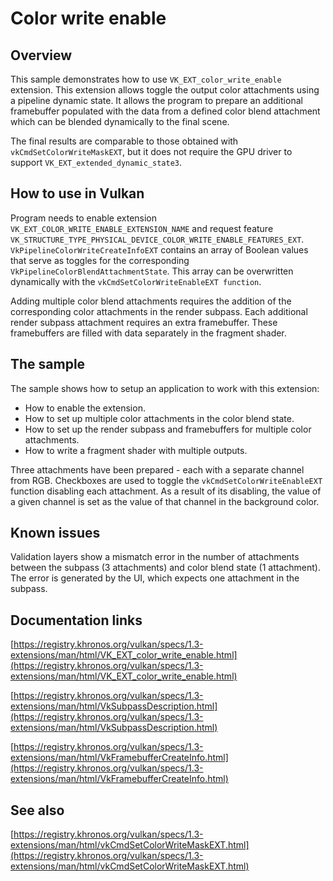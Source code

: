 <!--
- Copyright (c) 2023, Mobica Limited
-
- SPDX-License-Identifier: Apache-2.0
-
- Licensed under the Apache License, Version 2.0 the "License";
- you may not use this file except in compliance with the License.
- You may obtain a copy of the License at
-
-     http://www.apache.org/licenses/LICENSE-2.0
-
- Unless required by applicable law or agreed to in writing, software
- distributed under the License is distributed on an "AS IS" BASIS,
- WITHOUT WARRANTIES OR CONDITIONS OF ANY KIND, either express or implied.
- See the License for the specific language governing permissions and
- limitations under the License.
-
-->

# Color write enable
## Overview
This sample demonstrates how to use `VK_EXT_color_write_enable` extension. This extension allows toggle the output color attachments using a pipeline dynamic state. It allows the program to prepare an additional framebuffer populated with the data from a defined color blend attachment which can be blended dynamically to the final scene.

The final results are comparable to those obtained with `vkCmdSetColorWriteMaskEXT`, but it does not require the GPU driver to support `VK_EXT_extended_dynamic_state3`.

## How to use in Vulkan
Program needs to enable extension `VK_EXT_COLOR_WRITE_ENABLE_EXTENSION_NAME` and request feature `VK_STRUCTURE_TYPE_PHYSICAL_DEVICE_COLOR_WRITE_ENABLE_FEATURES_EXT`. 
`VkPipelineColorWriteCreateInfoEXT` contains an array of Boolean values that serve as toggles for the corresponding `VkPipelineColorBlendAttachmentState`. This array can be overwritten dynamically with the `vkCmdSetColorWriteEnableEXT function`. 

Adding multiple color blend attachments requires the addition of the corresponding color attachments in the render subpass. Each additional render subpass attachment requires an  extra framebuffer. These framebuffers are filled with data separately in the fragment shader.

## The sample
The sample shows how to setup an application to work with this extension:
- How to enable the extension.
- How to set up multiple color attachments in the color blend state.
- How to set up the render subpass and framebuffers for multiple color attachments.
- How to write a fragment shader with multiple outputs.

Three attachments have been prepared - each with a separate channel from RGB. Checkboxes are used to toggle the `vkCmdSetColorWriteEnableEXT` function disabling each attachment. As a result of its disabling, the value of a given channel is set as the value of that channel in the background color.

## Known issues
Validation layers show a mismatch error in the number of attachments between the subpass (3 attachments) and color blend state (1 attachment). The error is generated by the UI, which expects one attachment in the subpass.

## Documentation links
[https://registry.khronos.org/vulkan/specs/1.3-extensions/man/html/VK_EXT_color_write_enable.html](https://registry.khronos.org/vulkan/specs/1.3-extensions/man/html/VK_EXT_color_write_enable.html)

[https://registry.khronos.org/vulkan/specs/1.3-extensions/man/html/VkSubpassDescription.html](https://registry.khronos.org/vulkan/specs/1.3-extensions/man/html/VkSubpassDescription.html)

[https://registry.khronos.org/vulkan/specs/1.3-extensions/man/html/VkFramebufferCreateInfo.html](https://registry.khronos.org/vulkan/specs/1.3-extensions/man/html/VkFramebufferCreateInfo.html)

## See also
[https://registry.khronos.org/vulkan/specs/1.3-extensions/man/html/vkCmdSetColorWriteMaskEXT.html](https://registry.khronos.org/vulkan/specs/1.3-extensions/man/html/vkCmdSetColorWriteMaskEXT.html)

